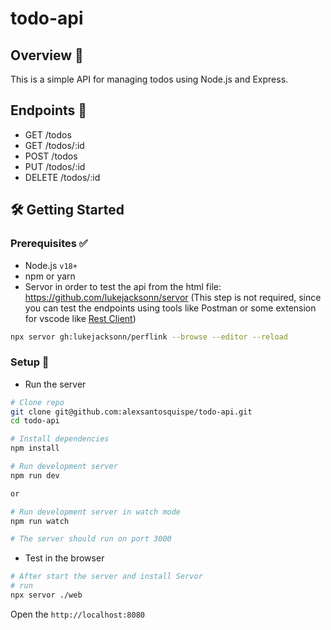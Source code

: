 # todo-api

## Overview 📌

This is a simple API for managing todos using Node.js and Express.

## Endpoints 📝

- GET /todos
- GET /todos/:id
- POST /todos
- PUT /todos/:id
- DELETE /todos/:id

## 🛠 Getting Started

### Prerequisites ✅

- Node.js `v18+`
- npm or yarn
- Servor in order to test the api from the html file: https://github.com/lukejacksonn/servor
  (This step is not required, since you can test the endpoints using tools like Postman or some extension for vscode like [Rest Client](https://marketplace.visualstudio.com/items?itemName=humao.rest-client))

```bash
npx servor gh:lukejacksonn/perflink --browse --editor --reload
```

### Setup 🚀

- Run the server

```bash
# Clone repo
git clone git@github.com:alexsantosquispe/todo-api.git
cd todo-api

# Install dependencies
npm install

# Run development server
npm run dev

or

# Run development server in watch mode
npm run watch

# The server should run on port 3000
```

- Test in the browser

```bash
# After start the server and install Servor
# run
npx servor ./web
```

Open the `http://localhost:8080`
